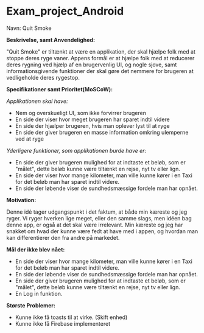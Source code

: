 # Exam_project_Android

Navn: Quit Smoke

<b> Beskrivelse, samt Anvendelighed: </b> 

"Quit Smoke" er tiltænkt at være en applikation, der skal hjælpe folk med at stoppe deres ryge vaner. 
Appens formål er at hjælpe folk med at reducerer deres rygning ved hjælp af en brugervenlig UI, og nogle 
sjove, samt informationsgivende funktioner der skal gøre det nemmere for brugeren at vedligeholde deres rygestop.

<b>Specifikationer samt Prioritet(MoSCoW):</b> 

<i>Applikationen skal have:</i>
* Nem og overskueligt UI, som ikke forvirrer brugeren
* En side der viser hvor meget brugeren har sparet indtil videre
* En side der hjælper brugeren, hvis man oplever lyst til at ryge
* En side der giver brugeren en masse information omkring ulemperne ved at ryge


<i>Yderligere funktioner, som applikationen burde have er:</i>

* En side der giver brugeren mulighed for at indtaste et beløb, som er "målet", dette beløb kunne være tiltænkt en rejse, nyt tv eller lign. 
* En side der viser hvor mange kilometer, man ville kunne kører i en Taxi for det beløb man har sparet indtil videre. 
* En side der løbende viser de sundhedsmæssige fordele man har opnået.


<b>Motivation:</b> 

Denne idé tager udgangspunkt i det  faktum, at både min kæreste og jeg ryger. Vi ryger hverken lige meget,
eller den samme slags, men idéen bag denne app, er også at det skal være irrelevant. Min kæreste og jeg har snakket om
hvad der kunne være fedt at have med i appen, og hvordan man kan differentierer den fra andre på markedet.

<b> Mål der ikke blev nået:</b>
* En side der viser hvor mange kilometer, man ville kunne kører i en Taxi for det beløb man har sparet indtil videre. 
* En side der løbende viser de sundhedsmæssige fordele man har opnået.
* En side der giver brugeren mulighed for at indtaste et beløb, som er "målet", dette beløb kunne være tiltænkt en rejse, nyt tv eller lign. 
* En Log in funktion. <br>


<b> Største Problemer:</b>
* Kunne ikke få toasts til at virke. (Skift enhed)
* Kunne ikke få Firebase implementeret

